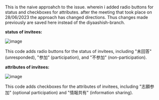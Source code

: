 This is the naive approahch to the issue. wherein i added radio buttons for status and checkboxes for attributes. after the meeting that took place on 28/06/2023 the approach has changed directions. 
Thus changes made previously are saved here instead of the diyaashish-branch. 

**status of invitees:**

![image](https://github.com/diyaashish/loioz/assets/73493994/bdf435b8-3736-4050-aadc-02cdef7e4d87)


This code adds radio buttons for the status of invitees, including "未回答" (unresponded), "参加" (participation), and "不参加" (non-participation).

**attributes of invitees:**

![image](https://github.com/diyaashish/loioz/assets/73493994/4c1ab9d9-c2d6-4a01-8e9a-e566544571b5)


This code adds checkboxes for the attributes of invitees, including "志願参加" (optional participation) and "情報共有" (information sharing).
